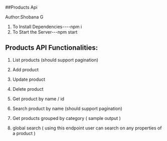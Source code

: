 ##Products Api

Author:Shobana G

1.  To Install Dependencies----npm i
2.  To Start the Server---npm start

## Products API Functionalities:

1.  List products (should support pagination)

2.  Add product

3.  Update product

4.  Delete product

5.  Get product by name / id

6.  Search product by name (should support pagination)

7.  Get products grouped by category ( sample output )

8.  global search ( using this endpoint user can search
    on any properties of a product )
